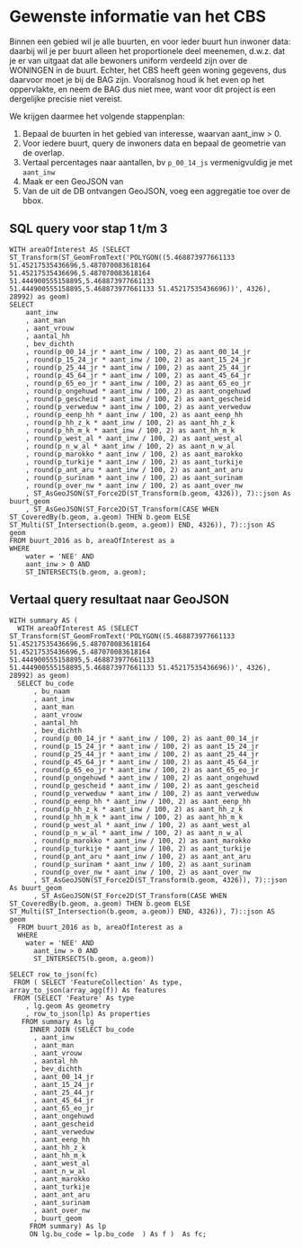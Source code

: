 # Gewenste informatie van het CBS

Binnen een gebied wil je alle buurten, en voor ieder buurt hun inwoner data: daarbij wil je per buurt alleen het proportionele deel meenemen, d.w.z. dat je er van uitgaat dat alle bewoners uniform verdeeld zijn over de WONINGEN in de buurt. Echter, het CBS heeft geen woning gegevens, dus daarvoor moet je bij de BAG zijn. Vooralsnog houd ik het even op het oppervlakte, en neem de BAG dus niet mee, want voor dit project is een dergelijke precisie niet vereist.

We krijgen daarmee het volgende stappenplan:

1. Bepaal de buurten in het gebied van interesse, waarvan aant_inw > 0.
2. Voor iedere buurt, query de inwoners data en bepaal de geometrie van de overlap.
3. Vertaal percentages naar aantallen, bv `p_00_14_js` vermenigvuldig je met `aant_inw`
4. Maak er een GeoJSON van
5. Van de uit de DB ontvangen GeoJSON, voeg een aggregatie toe over de bbox.

## SQL query voor stap 1 t/m 3

```
WITH areaOfInterest AS (SELECT ST_Transform(ST_GeomFromText('POLYGON((5.468873977661133 51.45217535436696,5.487070083618164 51.45217535436696,5.487070083618164 51.444900555158895,5.468873977661133 51.444900555158895,5.468873977661133 51.45217535436696))', 4326), 28992) as geom)
SELECT
    aant_inw
    , aant_man
    , aant_vrouw
    , aantal_hh
    , bev_dichth
    , round(p_00_14_jr * aant_inw / 100, 2) as aant_00_14_jr
    , round(p_15_24_jr * aant_inw / 100, 2) as aant_15_24_jr
    , round(p_25_44_jr * aant_inw / 100, 2) as aant_25_44_jr
    , round(p_45_64_jr * aant_inw / 100, 2) as aant_45_64_jr
    , round(p_65_eo_jr * aant_inw / 100, 2) as aant_65_eo_jr
    , round(p_ongehuwd * aant_inw / 100, 2) as aant_ongehuwd
    , round(p_gescheid * aant_inw / 100, 2) as aant_gescheid
    , round(p_verweduw * aant_inw / 100, 2) as aant_verweduw
    , round(p_eenp_hh * aant_inw / 100, 2) as aant_eenp_hh
    , round(p_hh_z_k * aant_inw / 100, 2) as aant_hh_z_k
    , round(p_hh_m_k * aant_inw / 100, 2) as aant_hh_m_k
    , round(p_west_al * aant_inw / 100, 2) as aant_west_al
    , round(p_n_w_al * aant_inw / 100, 2) as aant_n_w_al
    , round(p_marokko * aant_inw / 100, 2) as aant_marokko
    , round(p_turkije * aant_inw / 100, 2) as aant_turkije
    , round(p_ant_aru * aant_inw / 100, 2) as aant_ant_aru
    , round(p_surinam * aant_inw / 100, 2) as aant_surinam
    , round(p_over_nw * aant_inw / 100, 2) as aant_over_nw
    , ST_AsGeoJSON(ST_Force2D(ST_Transform(b.geom, 4326)), 7)::json As buurt_geom
    , ST_AsGeoJSON(ST_Force2D(ST_Transform(CASE WHEN ST_CoveredBy(b.geom, a.geom) THEN b.geom ELSE ST_Multi(ST_Intersection(b.geom, a.geom)) END, 4326)), 7)::json AS geom
FROM buurt_2016 as b, areaOfInterest as a
WHERE
	water = 'NEE' AND
    aant_inw > 0 AND
    ST_INTERSECTS(b.geom, a.geom);
```

## Vertaal query resultaat naar GeoJSON

```
WITH summary AS (
  WITH areaOfInterest AS (SELECT ST_Transform(ST_GeomFromText('POLYGON((5.468873977661133 51.45217535436696,5.487070083618164 51.45217535436696,5.487070083618164 51.444900555158895,5.468873977661133 51.444900555158895,5.468873977661133 51.45217535436696))', 4326), 28992) as geom)
  SELECT bu_code
      , bu_naam
      , aant_inw
      , aant_man
      , aant_vrouw
      , aantal_hh
      , bev_dichth
      , round(p_00_14_jr * aant_inw / 100, 2) as aant_00_14_jr
      , round(p_15_24_jr * aant_inw / 100, 2) as aant_15_24_jr
      , round(p_25_44_jr * aant_inw / 100, 2) as aant_25_44_jr
      , round(p_45_64_jr * aant_inw / 100, 2) as aant_45_64_jr
      , round(p_65_eo_jr * aant_inw / 100, 2) as aant_65_eo_jr
      , round(p_ongehuwd * aant_inw / 100, 2) as aant_ongehuwd
      , round(p_gescheid * aant_inw / 100, 2) as aant_gescheid
      , round(p_verweduw * aant_inw / 100, 2) as aant_verweduw
      , round(p_eenp_hh * aant_inw / 100, 2) as aant_eenp_hh
      , round(p_hh_z_k * aant_inw / 100, 2) as aant_hh_z_k
      , round(p_hh_m_k * aant_inw / 100, 2) as aant_hh_m_k
      , round(p_west_al * aant_inw / 100, 2) as aant_west_al
      , round(p_n_w_al * aant_inw / 100, 2) as aant_n_w_al
      , round(p_marokko * aant_inw / 100, 2) as aant_marokko
      , round(p_turkije * aant_inw / 100, 2) as aant_turkije
      , round(p_ant_aru * aant_inw / 100, 2) as aant_ant_aru
      , round(p_surinam * aant_inw / 100, 2) as aant_surinam
      , round(p_over_nw * aant_inw / 100, 2) as aant_over_nw
      , ST_AsGeoJSON(ST_Force2D(ST_Transform(b.geom, 4326)), 7)::json As buurt_geom
      , ST_AsGeoJSON(ST_Force2D(ST_Transform(CASE WHEN ST_CoveredBy(b.geom, a.geom) THEN b.geom ELSE ST_Multi(ST_Intersection(b.geom, a.geom)) END, 4326)), 7)::json AS geom
  FROM buurt_2016 as b, areaOfInterest as a
  WHERE
    water = 'NEE' AND
      aant_inw > 0 AND
      ST_INTERSECTS(b.geom, a.geom))

SELECT row_to_json(fc)
 FROM ( SELECT 'FeatureCollection' As type, array_to_json(array_agg(f)) As features
 FROM (SELECT 'Feature' As type
    , lg.geom As geometry
    , row_to_json(lp) As properties
   FROM summary As lg
     INNER JOIN (SELECT bu_code
      , aant_inw
      , aant_man
      , aant_vrouw
      , aantal_hh
      , bev_dichth
      , aant_00_14_jr
      , aant_15_24_jr
      , aant_25_44_jr
      , aant_45_64_jr
      , aant_65_eo_jr
      , aant_ongehuwd
      , aant_gescheid
      , aant_verweduw
      , aant_eenp_hh
      , aant_hh_z_k
      , aant_hh_m_k
      , aant_west_al
      , aant_n_w_al
      , aant_marokko
      , aant_turkije
      , aant_ant_aru
      , aant_surinam
      , aant_over_nw
      , buurt_geom
     FROM summary) As lp
     ON lg.bu_code = lp.bu_code  ) As f )  As fc;
```